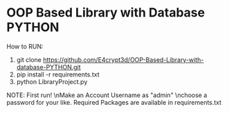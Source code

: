 # OOP Based Library with Database PYTHON

How to RUN:

1. git clone https://github.com/E4crypt3d/OOP-Based-Library-with-database-PYTHON.git
2. pip install -r requirements.txt
3. python LibraryProject.py

NOTE: First run!
      \nMake an Account Username as "admin"
      \nchoose a password for your like.
Required Packages are available in requirements.txt
